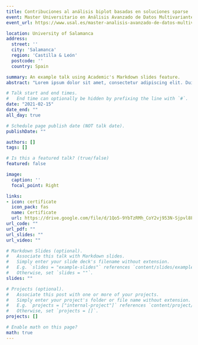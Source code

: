 ```yaml
---
title: Contribuciones al análisis biplot basadas en soluciones sparse
event: Master Universitario en Análisis Avanzado de Datos Multivariantes y Big Data
event_url: https://www.usal.es/master-analisis-avanzado-de-datos-multivariantes-y-big-data

location: University of Salamanca
address:
  street: ''
  city: 'Salamanca'
  region: 'Castilla & León'
  postcode: ''
  country: Spain

summary: An example talk using Academic's Markdown slides feature.
abstract: "Lorem ipsum dolor sit amet, consectetur adipiscing elit. Duis posuere tellusac convallis placerat. Proin tincidunt magna sed ex sollicitudin condimentum. Sed ac faucibus dolor, scelerisque sollicitudin nisi. Cras purus urna, suscipit quis sapien eu, pulvinar tempor diam."

# Talk start and end times.
#   End time can optionally be hidden by prefixing the line with `#`.
date: "2021-02-15"
date_end: ""
all_day: true

# Schedule page publish date (NOT talk date).
publishDate: ""

authors: []
tags: []

# Is this a featured talk? (true/false)
featured: false

image:
  caption: ''
  focal_point: Right

links:
- icon: certificate
  icon_pack: fas
  name: Certificate
  url: https://drive.google.com/file/d/1Qo5-9YbTzRMh_CoY2vj953N-Sjpvl8Fd/view?usp=sharing
url_code: ""
url_pdf: ""
url_slides: ""
url_video: ""

# Markdown Slides (optional).
#   Associate this talk with Markdown slides.
#   Simply enter your slide deck's filename without extension.
#   E.g. `slides = "example-slides"` references `content/slides/example-slides.md`.
#   Otherwise, set `slides = ""`.
slides: ""

# Projects (optional).
#   Associate this post with one or more of your projects.
#   Simply enter your project's folder or file name without extension.
#   E.g. `projects = ["internal-project"]` references `content/project/deep-learning/index.md`.
#   Otherwise, set `projects = []`.
projects: []

# Enable math on this page?
math: true
---
```

